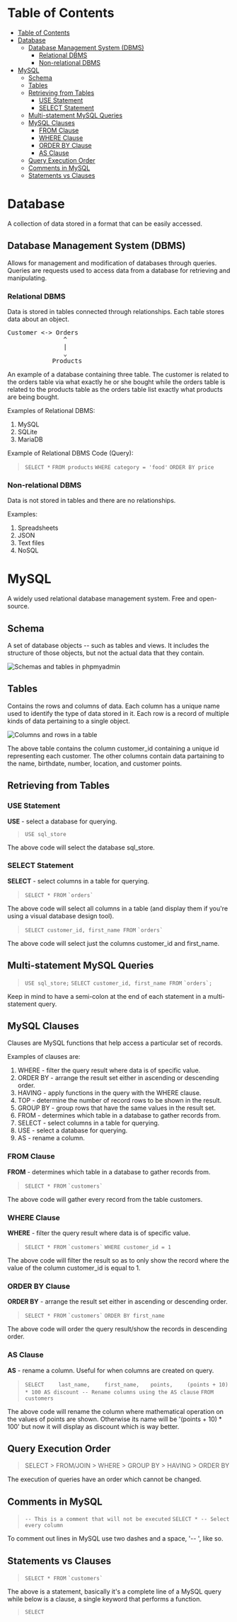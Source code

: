 # Table of Contents
- [Table of Contents](#table-of-contents)
- [Database](#database)
  - [Database Management System (DBMS)](#database-management-system-dbms)
    - [Relational DBMS](#relational-dbms)
    - [Non-relational DBMS](#non-relational-dbms)
- [MySQL](#mysql)
  - [Schema](#schema)
  - [Tables](#tables)
  - [Retrieving from Tables](#retrieving-from-tables)
    - [USE Statement](#use-statement)
    - [SELECT Statement](#select-statement)
  - [Multi-statement MySQL Queries](#multi-statement-mysql-queries)
  - [MySQL Clauses](#mysql-clauses)
    - [FROM Clause](#from-clause)
    - [WHERE Clause](#where-clause)
    - [ORDER BY Clause](#order-by-clause)
    - [AS Clause](#as-clause)
  - [Query Execution Order](#query-execution-order)
  - [Comments in MySQL](#comments-in-mysql)
  - [Statements vs Clauses](#statements-vs-clauses)

# Database
A collection of data stored in a format that can be easily accessed.

## Database Management System (DBMS)
Allows for management and modification of databases through queries. Queries are requests used to access data from a database for retrieving and manipulating.

### Relational DBMS
Data is stored in tables connected through relationships. Each table stores data about an object.

<pre>
Customer <-> Orders
               ^
               |
               ⌄
            Products
</pre>

An example of a database containing three table. The customer is related to the orders table via what exactly he or she bought while the orders table is related to the products table as the orders table list exactly what products are being bought.

Examples of Relational DBMS:
1. MySQL
2. SQLite
3. MariaDB

Example of Relational DBMS Code (Query):
> `SELECT *`
> `FROM products`
> `WHERE category = 'food'`
> `ORDER BY price`

### Non-relational DBMS
Data is not stored in tables and there are no relationships.

Examples:
1. Spreadsheets
2. JSON
3. Text files
4. NoSQL

# MySQL
A widely used relational database management system. Free and open-source.

## Schema
A set of database objects -- such as tables and views. It includes the structure of those objects, but not the actual data that they contain.

![Schemas and tables in phpmyadmin](images/Capture.PNG)

## Tables
Contains the rows and columns of data. Each column has a unique name used to identify the type of data stored in it. Each row is a record of multiple kinds of data pertaining to a single object.

![Columns and rows in a table](images/a-table.PNG)

The above table contains the column customer_id containing a unique id representing each customer. The other columns contain data partaining to the name, birthdate, number, location, and customer points.

## Retrieving from Tables
### USE Statement
**USE** - select a database for querying.

> `USE sql_store`

The above code will select the database sql_store.

### SELECT Statement
**SELECT** - select columns in a table for querying.

> `SELECT * FROM` `` `orders` ``

The above code will select all columns in a table (and display them if you're using a visual database design tool). 

> `SELECT customer_id, first_name FROM` `` `orders` ``

The above code will select just the columns customer_id and first_name.

## Multi-statement MySQL Queries
> `USE sql_store;`
> `SELECT customer_id, first_name FROM` `` `orders`; ``

Keep in mind to have a semi-colon at the end of each statement in a multi-statement query.

## MySQL Clauses
Clauses are MySQL functions that help access a particular set of records.

Examples of clauses are:
1. WHERE - filter the query result where data is of specific value.
2. ORDER BY - arrange the result set either in ascending or descending order.
3. HAVING - apply functions in the query with the WHERE clause.
4. TOP - determine the number of record rows to be shown in the result.
5. GROUP BY - group rows that have the same values in the result set.
6. FROM - determines which table in a database to gather records from.
7. SELECT - select columns in a table for querying.
8. USE - select a database for querying.
9. AS - rename a column.

### FROM Clause
**FROM** - determines which table in a database to gather records from.

> `SELECT * FROM` `` `customers` ``

The above code will gather every record from the table customers.

### WHERE Clause
**WHERE** - filter the query result where data is of specific value.

> `SELECT * FROM` `` `customers` ``
> `WHERE customer_id = 1`

The above code will filter the result so as to only show the record where the value of the column customer_id is equal to 1.

### ORDER BY Clause
**ORDER BY** - arrange the result set either in ascending or descending order.

> `SELECT * FROM` `` `customers` ``
> `ORDER BY first_name`

The above code will order the query result/show the records in descending order.

### AS Clause
**AS** - rename a column. Useful for when columns are created on query.

> `SELECT `
> `    last_name,  `
> `    first_name, `
> `    points, `
> `    (points + 10) * 100 AS discount -- Rename columns using the AS clause`
> `FROM customers `

The above code will rename the column where mathematical operation on the values of points are shown. Otherwise its name will be '(points + 10) * 100' but now it will display as discount which is way better.

## Query Execution Order
> SELECT > FROM/JOIN > WHERE > GROUP BY > HAVING > ORDER BY

The execution of queries have an order which cannot be changed.

## Comments in MySQL
> `-- This is a comment that will not be executed`
> `SELECT * -- Select every column`

To comment out lines in MySQL use two dashes and a space, '-- ', like so.

## Statements vs Clauses
> `SELECT * FROM` `` `customers` ``

The above is a statement, basically it's a complete line of a MySQL query while below is a clause, a single keyword that performs a function.

> `SELECT`


